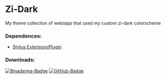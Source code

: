 # Zi-Dark
My theme collection of web/app that used my custom zi-dark colorscheme
### Dependences:
- [Stylus Extension/Plugin](https://github.com/openstyles/stylus)

### Downloads:

 [![Binadarma-Badge](https://img.shields.io/badge/install-binadarma-blue?style=flat-square&logo=github)](https://raw.githubusercontent.com/null2264/Zi-Dark/master/Web/Binadarma/bidar.user.css)
 [![GitHub-Badge](https://img.shields.io/badge/install-github-blue?style=flat-square&logo=github)](https://raw.githubusercontent.com/null2264/Zi-Dark/master/Web/GitHub/github.user.css)
